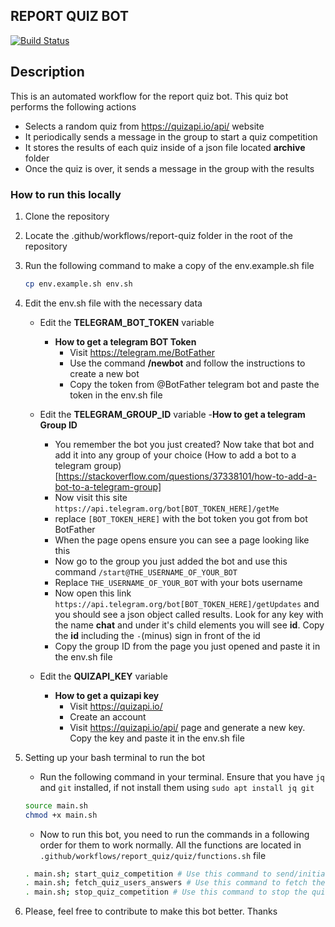 ## REPORT QUIZ BOT

[![Build Status](https://github.com/osscameroon/report-quiz/actions/workflows/main.yml/badge.svg)](https://github.com/osscameroon/report-quiz/actions/workflows/main.yml)

## Description

This is an automated workflow for the report quiz bot. This quiz bot performs the following actions

- Selects a random quiz from https://quizapi.io/api/ website
- It periodically sends a message in the group to start a quiz competition
- It stores the results of each quiz inside of a json file located **archive** folder
- Once the quiz is over, it sends a message in the group with the results

### How to run this locally

1. Clone the repository

2. Locate the .github/workflows/report-quiz folder in the root of the repository

3. Run the following command to make a copy of the env.example.sh file

   ```bash
   cp env.example.sh env.sh
   ```

4. Edit the env.sh file with the necessary data

   - Edit the **TELEGRAM_BOT_TOKEN** variable
      - **How to get a telegram BOT Token**
         - Visit https://telegram.me/BotFather
         - Use the command **/newbot** and follow the instructions to create a new bot
         - Copy the token from @BotFather telegram bot and paste the token in the env.sh file

   - Edit the **TELEGRAM_GROUP_ID** variable
      -**How to get a telegram Group ID**
        - You remember the bot you just created? Now take that bot and add it into any group of your choice (How to add a bot to a telegram group)[https://stackoverflow.com/questions/37338101/how-to-add-a-bot-to-a-telegram-group]
        - Now visit this site `https://api.telegram.org/bot[BOT_TOKEN_HERE]/getMe`
        - replace `[BOT_TOKEN_HERE]` with the bot token you got from bot BotFather
        - When the page opens ensure you can see a page looking like this
        - Now go to the group you just added the bot and use this command `/start@THE_USERNAME_OF_YOUR_BOT`
        - Replace `THE_USERNAME_OF_YOUR_BOT` with your bots username
        - Now open this link `https://api.telegram.org/bot[BOT_TOKEN_HERE]/getUpdates` and you should see a json object called results. Look for any key with the name **chat** and under it's child elements you will see **id**. Copy the **id** including the `-`(minus) sign in front of the id
        - Copy the group ID from the page you just opened and paste it in the env.sh file

   - Edit the **QUIZAPI_KEY** variable
      - **How to get a quizapi key**
        - Visit https://quizapi.io/
        - Create an account
        - Visit https://quizapi.io/api/ page and generate a new key. Copy the key and paste it in the env.sh file

5. Setting up your bash terminal to run the bot

   - Run the following command in your terminal. Ensure that you have `jq` and `git` installed, if not install them using `sudo apt install jq git`

   ```bash
   source main.sh
   chmod +x main.sh
   ```

   - Now to run this bot, you need to run the commands in a following order for them to work normally. All the functions are located in `.github/workflows/report_quiz/quiz/functions.sh` file

   ```bash
   . main.sh; start_quiz_competition # Use this command to send/initiate a quiz competition in the group
   . main.sh; fetch_quiz_users_answers # Use this command to fetch the users answers before stoping the quiz
   . main.sh; stop_quiz_competition # Use this command to stop the quiz and to prepare for sending results
   ```

6. Please, feel free to contribute to make this bot better. Thanks
